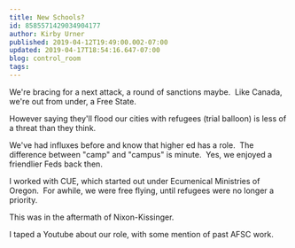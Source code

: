 ```yaml
---
title: New Schools?
id: 8585571429034904177
author: Kirby Urner
published: 2019-04-12T19:49:00.002-07:00
updated: 2019-04-17T18:54:16.647-07:00
blog: control_room
tags: 
---
```


We're bracing for a next attack, a round of sanctions maybe.  Like Canada, we're out from under, a Free State.

However saying they'll flood our cities with refugees (trial balloon) is less of a threat than they think.

We've had influxes before and know that higher ed has a role.  The difference between "camp" and "campus" is minute.  Yes, we enjoyed a friendlier Feds back then.

I worked with CUE, which started out under Ecumenical Ministries of Oregon.  For awhile, we were free flying, until refugees were no longer a priority.

This was in the aftermath of Nixon-Kissinger.

I taped a Youtube about our role, with some mention of past AFSC work.